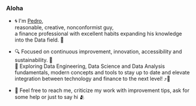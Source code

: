 ### Aloha 

- 🌀 I'm [Pedro](https://www.linkedin.com/in/silvaph),</br>
reasonable, creative, nonconformist guy,</br>
a finance professional with excellent habits expanding his knowledge into the Data field. 🧠</br>

- 🔍 Focused on continuous improvement, innovation, accessibility and sustainability. 🌱</br>
🔭 Exploring Data Engineering, Data Science and Data Analysis fundamentals, modern concepts and tools to stay up to date and elevate integration between technology and finance to the next level! ⤴️🏅

- 📒 Feel free to reach me, criticize my work with improvement tips, ask for some help or just to say hi 🫂
